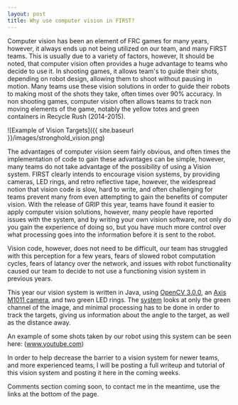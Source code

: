 ```yaml
---
layout: post
title: Why use computer vision in FIRST?
---
```


Computer vision has been an element of FRC games for many years, however, it always ends up not being utilized on our team, and many FIRST teams. This is usually due to a variety of factors, however, It should be noted, that computer vision often provides a huge advantage to teams who decide to use it. In shooting games, it allows team's to guide their shots, depending on robot design, allowing them to shoot without pausing in motion. Many teams use these vision solutions in order to guide their robots to making most of the shots they take, often times over 90% accuracy. In non shooting games, computer vision often allows teams to track non moving elements of the game, notably the yellow totes and green containers in Recycle Rush (2014-2015).

![Example of Vision Targets]({{ site.baseurl }}/images/stronghold_vision.png)

The advantages of computer vision seem fairly obvious, and often times the implementation of code to gain these advantages can be simple, however, many teams do not take advantage of the possibility of using a Vision system. FIRST clearly intends to encourage vision systems, by providing cameras, LED rings, and retro reflective tape, however, the widespread notion that vision code is slow, hard to write, and often challenging for teams prevent many from even attempting to gain the benefits of computer vision. With the release of GRIP this year, teams have found it easier to apply computer vision solutions, however, many people have reported issues with the system, and by writing your own vision software, not only do you gain the experience of doing so, but you have much more control over what processing goes into the information before it is sent to the robot.

Vision code, however, does not need to be difficult, our team has struggled with this perception for a few years, fears of slowed robot computation cycles, fears of latancy over the network, and issues with robot functionality caused our team to decide to not use a functioning vision system in previous years.

This year our vision system is written in Java, using [OpenCV 3.0.0](http://opencv.org/downloads.html), an [Axis M1011 camera](http://www.axis.com/us/en/products/axis-m1011), and two green LED rings. The [system](https://github.com/jlyon1/StrongholdVision) looks at only the green channel of the image, and minimal processing has to be done in order to track the targets, giving us information about the angle to the target, as well as the distance away. 

An example of some shots taken by our robot using this system can be seen here: (www.youtube.com)

In order to help decrease the barrier to a vision system for newer teams, and more experienced teams, I will be posting a full writeup and tutorial of this vision system and posting it here in the coming weeks. 

Comments section coming soon, to contact me in the meantime, use the links at the bottom of the page.
